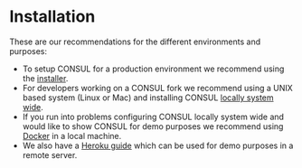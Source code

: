 # Installation

These are our recommendations for the different environments and purposes:

* To setup CONSUL for a production environment we recommend using the [installer](https://github.com/consul/installer).
* For developers working on a CONSUL fork we recommend using a UNIX based system \(Linux or Mac\) and installing CONSUL [locally system wide](local_installation/).
* If you run into problems configuring CONSUL locally system wide and would like to show CONSUL for demo purposes we recommend using [Docker](servers/docker.md) in a local machine.
* We also have a [Heroku guide](../../spanish-documentation/introduction/servers/deploying-on-heroku.md) which can be used for demo purposes in a remote server.

